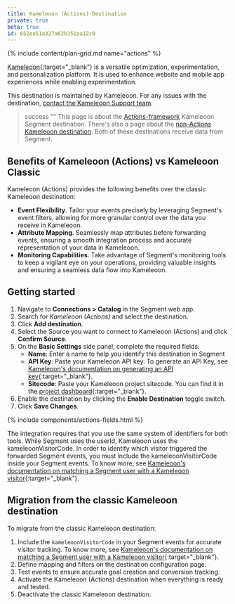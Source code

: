 ```yaml
---
title: Kameleoon (Actions) Destination
private: true
beta: true
id: 652ea51a327a62b351aa12c0
---
```


{% include content/plan-grid.md name="actions" %}

[Kameleoon](https://www.kameleoon.com/en?utm_source=segmentio&utm_medium=docs&utm_campaign=partners){:target="_blank”} is a versatile optimization, experimentation, and personalization platform. It is used to enhance website and mobile app experiences while enabling experimentation.

This destination is maintained by Kameleoon. For any issues with the destination, [contact the Kameleoon Support team](mailto:support@kameleoon.com).

> success ""
> This page is about the [Actions-framework](/docs/connections/destinations/actions/) Kameleoon Segment destination. There's also a page about the [non-Actions Kameleoon destination](/docs/connections/destinations/catalog/kameleoon/). Both of these destinations receive data from Segment.


## Benefits of Kameleoon (Actions) vs Kameleoon Classic

Kameleoon (Actions) provides the following benefits over the classic Kameleoon destination:

- **Event Flexibility**. Tailor your events precisely by leveraging Segment's event filters, allowing for more granular control over the data you receive in Kameleoon.
- **Attribute Mapping**. Seamlessly map attributes before forwarding events, ensuring a smooth integration process and accurate representation of your data in Kameleoon.
- **Monitoring Capabilities**. Take advantage of Segment's monitoring tools to keep a vigilant eye on your operations, providing valuable insights and ensuring a seamless data flow into Kameleoon.

## Getting started

1. Navigate to **Connections > Catalog** in the Segment web app.
2. Search for *Kameleoon (Actions)* and select the destination.
3. Click **Add destination**.
4. Select the Source you want to connect to Kameleoon (Actions) and click **Confirm Source**.
5. On the **Basic Settings** side panel, complete the required fields:
     - **Name**: Enter a name to help you identify this destination in Segment
     - **API Key**: Paste your Kameleoon API key. To generate an API Key, see [Kameleoon's documentation on generating an API key](https://help.kameleoon.com/setting-up-segment-destination-actions/#Kameleoon_setup){:target="_blank”}.
     - **Sitecode**: Paste your Kameleoon project sitecode. You can find it in the [project dashboard](https://help.kameleoon.com/question/how-do-i-find-my-site-id/){:target="_blank”}.
6. Enable the destination by clicking the **Enable Destination** toggle switch.
7. Click **Save Changes**.


{% include components/actions-fields.html %}


The integration requires that you use the same system of identifiers for both tools. While Segment uses the userId, Kameleoon uses the kameleoonVisitorCode. In order to identify which visitor triggered the forwarded Segment events, you must include the kameleoonVisitorCode inside your Segment events. To know more, see [Kameleoon's documentation on matching a Segment user with a Kameleoon visitor](https://help.kameleoon.com/setting-up-segment-destination-actions/#Matching_an_Segmentio_user_with_a_Kameleoon_visitor){:target="_blank”}.


## Migration from the classic Kameleoon destination

To migrate from the classic Kameleoon destination:
1. Include the `kameleoonVisitorCode` in your Segment events for accurate visitor tracking. To know more, see [Kameleoon's documentation on matching a Segment user with a Kameleoon visitor](https://help.kameleoon.com/setting-up-segment-destination-actions/#Matching_an_Segmentio_user_with_a_Kameleoon_visitor){:target="_blank”}.
2. Define mapping and filters on the destination configuration page.
3. Test events to ensure accurate goal creation and conversion tracking.
4. Activate the Kameleoon (Actions) destination when everything is ready and tested.
5. Deactivate the classic Kameleoon destination.

